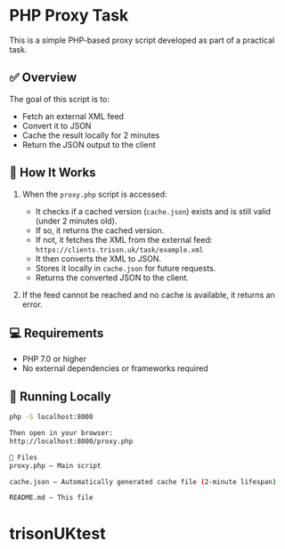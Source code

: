 # PHP Proxy Task

This is a simple PHP-based proxy script developed as part of a practical task.

## ✅ Overview

The goal of this script is to:

- Fetch an external XML feed
- Convert it to JSON
- Cache the result locally for 2 minutes
- Return the JSON output to the client

## 🔧 How It Works

1. When the `proxy.php` script is accessed:

   - It checks if a cached version (`cache.json`) exists and is still valid (under 2 minutes old).
   - If so, it returns the cached version.
   - If not, it fetches the XML from the external feed:  
     `https://clients.trison.uk/task/example.xml`
   - It then converts the XML to JSON.
   - Stores it locally in `cache.json` for future requests.
   - Returns the converted JSON to the client.

2. If the feed cannot be reached and no cache is available, it returns an error.

## 💻 Requirements

- PHP 7.0 or higher
- No external dependencies or frameworks required

## 🚀 Running Locally

```bash
php -S localhost:8000

Then open in your browser:
http://localhost:8000/proxy.php

📁 Files
proxy.php — Main script

cache.json — Automatically generated cache file (2-minute lifespan)

README.md — This file

```
# trisonUKtest
